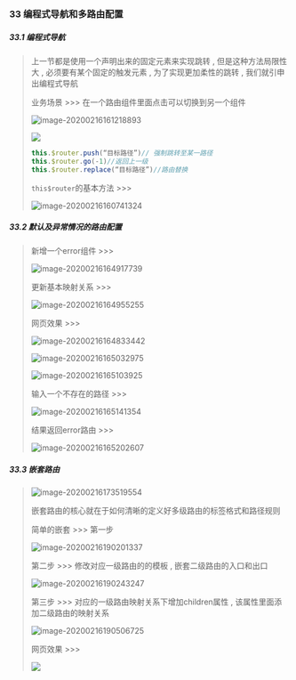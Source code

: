 ### 33 编程式导航和多路由配置

##### 33.1 编程式导航

> 上一节都是使用一个声明出来的固定元素来实现跳转 , 但是这种方法局限性大 , 必须要有某个固定的触发元素 , 为了实现更加柔性的跳转 , 我们就引申出编程式导航
>
> 业务场景 >>> 在一个路由组件里面点击可以切换到另一个组件
>
> ![image-20200216161218893](..\images\image-20200216161218893.png)
>
> ![](..\images\change.gif)
>
> ```js
> this.$router.push(“目标路径”)// 强制跳转至某一路径
> this.$router.go(-1)//返回上一级
> this.$router.replace(“目标路径”)//路由替换
> ```
>
> `this$router`的基本方法 >>>
>
> ![image-20200216160741324](..\images\image-20200216160741324.png)

##### 33.2 默认及异常情况的路由配置

> 新增一个error组件 >>>
>
> ![image-20200216164917739](..\images\image-20200216164917739.png)
>
> 更新基本映射关系 >>> 
>
> ![image-20200216164955255](..\images\image-20200216164955255.png)
>
> 网页效果 >>>
>
> ![image-20200216164833442](..\images\image-20200216164833442.png)
>
> ![image-20200216165032975](..\images\image-20200216165032975.png)
>
> ![image-20200216165103925](..\images\image-20200216165103925.png)
>
> 输入一个不存在的路径 >>>
>
> ![image-20200216165141354](..\images\image-20200216165141354.png)
>
> 结果返回error路由 >>>
>
> ![image-20200216165202607](..\images\image-20200216165202607.png)

##### 33.3 嵌套路由

> ![image-20200216173519554](..\images\image-20200216173519554.png)
>
> 嵌套路由的核心就在于如何清晰的定义好多级路由的标签格式和路径规则
>
> 简单的嵌套 >>> 第一步
>
> ![image-20200216190201337](..\images\image-20200216190201337.png)
>
> 第二步 >>> 修改对应一级路由的的模板 , 嵌套二级路由的入口和出口
>
> ![image-20200216190243247](..\images\image-20200216190243247.png)
>
> 第三步 >>> 对应的一级路由映射关系下增加children属性 , 该属性里面添加二级路由的映射关系
>
> ![image-20200216190506725](..\images\image-20200216190506725.png)
>
> 网页效果 >>>
>
> ![](..\images\二级路由.gif)

